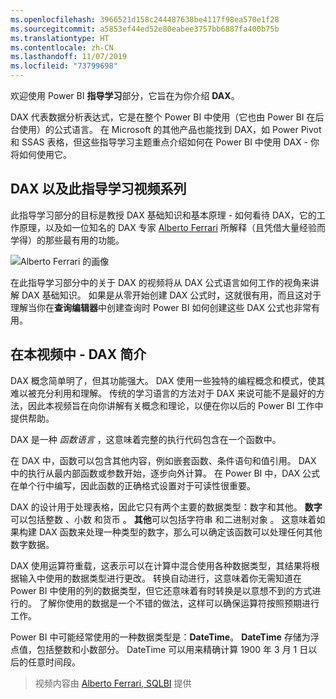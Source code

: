```yaml
---
ms.openlocfilehash: 3966521d158c244487638be4117f98ea570e1f28
ms.sourcegitcommit: a5853ef44ed52e80eabee3757bb6887fa400b75b
ms.translationtype: HT
ms.contentlocale: zh-CN
ms.lasthandoff: 11/07/2019
ms.locfileid: "73799698"
---
```

欢迎使用 Power BI **指导学习**部分，它旨在为你介绍 **DAX**。

DAX 代表数据分析表达式，它是在整个 Power BI 中使用（它也由 Power BI 在后台使用）的公式语言。   在 Microsoft 的其他产品也能找到 DAX，如 Power Pivot 和 SSAS 表格，但这些指导学习主题重点介绍如何在 Power BI 中使用 DAX - 你将如何使用它。

## <a name="dax-and-this-guided-learning-video-series"></a>DAX 以及此指导学习视频系列
此指导学习部分的目标是教授 DAX 基础知识和基本原理 - 如何看待 DAX，它的工作原理，以及如一位知名的 DAX 专家 [Alberto Ferrari](https://www.sqlbi.com/learning-dax) 所解释（且凭借大量经验而学得）的那些最有用的功能。 

![Alberto Ferrari 的画像](media/7-1-intro-to-dax/intro_dax_6_alberto_ferrari.png)

在此指导学习部分中的关于 DAX 的视频将从 DAX 公式语言如何工作的视角来讲解 DAX 基础知识。   如果是从零开始创建 DAX 公式时，这就很有用，而且这对于理解当你在**查询编辑器**中创建查询时 Power BI 如何创建这些 DAX 公式也非常有用。

## <a name="in-this-video---introduction-to-dax"></a>在本视频中 - DAX 简介
DAX 概念简单明了，但其功能强大。 DAX 使用一些独特的编程概念和模式，使其难以被充分利用和理解。 传统的学习语言的方法对于 DAX 来说可能不是最好的方法，因此本视频旨在向你讲解有关概念和理论，以便在你以后的 Power BI 工作中提供帮助。

DAX 是一种 *函数语言* ，这意味着完整的执行代码包含在一个函数中。

在 DAX 中，函数可以包含其他内容，例如嵌套函数、条件语句和值引用。 DAX 中的执行从最内部函数或参数开始，逐步向外计算。 在 Power BI 中，DAX 公式在单个行中编写，因此函数的正确格式设置对于可读性很重要。

DAX 的设计用于处理表格，因此它只有两个主要的数据类型：数字和其他。   **数字**可以包括整数  、小数  和货币  。 **其他**可以包括字符串  和二进制对象  。 这意味着如果构建 DAX 函数来处理一种类型的数字，那么可以确定该函数可以处理任何其他数字数据。

DAX 使用运算符重载，这表示可以在计算中混合使用各种数据类型，其结果将根据输入中使用的数据类型进行更改。 转换自动进行，这意味着你无需知道在 Power BI 中使用的列的数据类型，但它还意味着有时转换是以意想不到的方式进行的。 了解你使用的数据是一个不错的做法，这样可以确保运算符按照预期进行工作。

Power BI 中可能经常使用的一种数据类型是：**DateTime**。 **DateTime** 存储为浮点值，包括整数和小数部分。 DateTime 可以用来精确计算 1900 年 3 月 1 日以后的任意时间段。

> 视频内容由 [Alberto Ferrari, SQLBI](https://www.sqlbi.com/learning-dax/?utm_source=powerbi&utm_medium=marketing&utm_campaign=after-summit) 提供
> 
> 

